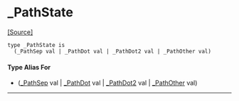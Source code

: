 # _PathState
<span class="source-link">[[Source]](src/files/path.md#L-0-10)</span>
```pony
type _PathState is
  (_PathSep val | _PathDot val | _PathDot2 val | _PathOther val)
```

#### Type Alias For

* ([_PathSep](files-_PathSep.md) val | [_PathDot](files-_PathDot.md) val | [_PathDot2](files-_PathDot2.md) val | [_PathOther](files-_PathOther.md) val)

---

